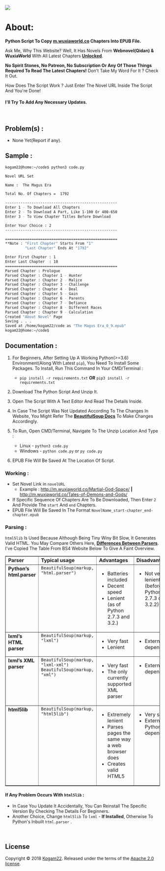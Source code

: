 <img src="https://img.shields.io/badge/Status-Working-blue.svg" >

# About: 
<b>Python Script To Copy [m.wuxiaworld.co](http://m.wuxiaworld.co) Chapters Into EPUB File.</b>

Ask Me, Why This Website? Well, It Has Novels From **Webnovel(Qidan) & WuxiaWorld** With All Latest Chapters <b><u>Unlocked</u></b>. 

**No Spirit Stones, No Patreon, No Subscription Or Any Of Those Things Required To Read The Latest Chapters!**
Don't Take My Word For It ? Check It Out.

How Does The Script Work ? Just Enter The Novel URL Inside The Script And You're Done!

<h4>I'll Try To Add Any Necessary Updates.</h4>

<br/>

## Problem(s) :
* None Yet(Report if any).

## Sample :
```bash
kogam22@home:~/code$ python3 code.py

Novel URL Set

Name :  The Magus Era

Total No. Of Chapters =  1792

---------------------------------------------------
Enter 1 - To Download All Chapters
Enter 2 - To Download A Part, Like 1-100 Or 400-650
Enter 3 - To View Chapter Titles Before Download

Enter Your Choice : 2
---------------------------------------------------

===================================================
**Note : "First Chapter" Starts From "1"
         "Last Chapter" Ends At "1792"

Enter First Chapter : 1
Enter Last Chapter  : 10
===================================================
Parsed Chapter : Prologue
Parsed Chapter : Chapter 1 - Hunter
Parsed Chapter : Chapter 2 - Malice
Parsed Chapter : Chapter 3 - Challenge
Parsed Chapter : Chapter 4 - Deal
Parsed Chapter : Chapter 5 - Gain
Parsed Chapter : Chapter 6 - Parents
Parsed Chapter : Chapter 7 - Defiance
Parsed Chapter : Chapter 8 - Different Races
Parsed Chapter : Chapter 9 - Calculation
Created "About Novel" Page
Saving . . .
Saved at /home/kogam22/code as "The Magus Era_0_9.epub"
kogam22@home:~/code$
```

## Documentation :
1. For Beginners, After Setting Up A Working Python(>=3.6) Environment(Along With Latest `pip`), You Need To Install Some Packages. To Install, Run This Command In Your CMD/Terminal :
   * `pip install -r requirements.txt` **OR** `pip3 install -r requirements.txt`
2. Download The Python Script And Unzip It.

3. Open The Script With A Text Editor And Read The Details Inside.

4. In Case The Script Was Not Updated According To The Changes In Website, You Might Refer The [**BeautifulSoup Docs**](https://www.crummy.com/software/BeautifulSoup/bs4/doc/) To Make Changes Accordingly.

4. To Run, Open CMD/Terminal, Navigate To The Unzip Location And Type :
   * Linux - `python3 code.py` 
   * Windows - `python code.py` or `py code.py`

5. EPUB File Will Be Saved At The Location Of Script.

### Working :
* Set Novel Link in `novelURL`
  * Example : http://m.wuxiaworld.co/Martial-God-Space/ **|** http://m.wuxiaworld.co/Tales-of-Demons-and-Gods/
* If Specific Sequence Of Chapters Are To Be Downloaded, Then Enter `2` And Provide The `start` And `end` Chapters.
* EPUB File Will Be Saved In The Format `NovelName_start-chapter_end-chapter.epub`

### Parsing :
`html5lib` Is Used Because Although Being Tiny Winy Bit Slow, It Generates Valid HTML. You May Compare Others Here, [**Differences Between Parsers**](https://www.crummy.com/software/BeautifulSoup/bs4/doc/#differences-between-parsers).
I've Copied The Table From BS4 Website Below To Give A Faint Overview.

<table border="1" class="docutils">
<colgroup><col width="18%"><col width="35%"><col width="26%"><col width="21%"></colgroup>
<tbody valign="top">
   <tr class="row-odd"><td><b>Parser</b></td>
      <td><b>Typical usage</b></td>
      <td><b>Advantages</b></td>
      <td><b>Disadvantages</b></td>
   </tr>
   <tr class="row-even"><td><b>Python’s html.parser</b></td>
      <td><code class="docutils literal"><span class="pre">BeautifulSoup(markup,</span> <span class="pre">"html.parser")</span></code></td>
      <td><ul class="first last simple">
            <li>Batteries included</li>
            <li>Decent speed</li>
            <li>Lenient (as of Python 2.7.3 and 3.2.)</li>
         </ul>
      </td>
      <td><ul class="first last simple">
            <li>Not very lenient (before Python 2.7.3 or 3.2.2)</li>
         </ul>
      </td>
   </tr>
   <tr class="row-odd"><td><b>lxml’s HTML parser</b></td>
      <td><code class="docutils literal"><span class="pre">BeautifulSoup(markup,</span> <span class="pre">"lxml")</span></code></td>
      <td><ul class="first last simple">
            <li>Very fast</li>
            <li>Lenient</li>
          </ul>
      </td>
      <td><ul class="first last simple">
            <li>External C dependency</li>
          </ul>
      </td>
   </tr>
   <tr class="row-even"><td><b>lxml’s XML parser</b></td>
      <td><code class="docutils literal"><span class="pre">BeautifulSoup(markup,</span> <span class="pre">"lxml-xml")</span></code>
   <code class="docutils literal"><span class="pre">BeautifulSoup(markup,</span> <span class="pre">"xml")</span></code></td>
      <td><ul class="first last simple">
            <li>Very fast</li>
            <li>The only currently supported XML parser</li>
          </ul>
      </td>
      <td><ul class="first last simple">
            <li>External C dependency</li>
          </ul>
      </td>
   </tr>
   <tr class="row-odd"><td><b>html5lib</b></td>
      <td><code class="docutils literal"><span class="pre">BeautifulSoup(markup,</span> <span class="pre">"html5lib")</span></code></td>
      <td><ul class="first last simple">
            <li>Extremely lenient</li>
            <li>Parses pages the same way a web browser does</li>
            <li>Creates valid HTML5</li>
          </ul>
      </td>
      <td><ul class="first last simple">
            <li>Very slow</li>
            <li>External Python dependency</li>
          </ul>
      </td>
   </tr>
</tbody>
</table>

#### If Any Problem Occurs With `html5lib` :
* In Case You Update It Accidentally, You Can Reinstall The Specific Version By Checking The Details For Beginners.
* Another Choice, Change `html5lib` To `lxml` - **If Installed**, Otherwise To Python's Inbuilt `html.parser` .

<br/>

## License

Copyright &copy; 2018 [Kogam22](https://github.com/Kogam22). Released under the terms of the [Apache 2.0 license](LICENSE).
